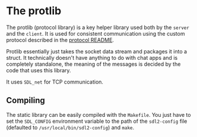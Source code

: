 # The protlib
The protlib (protocol library) is a key helper library used both
by the `server` and the `client`. It is used for consistent
communication using the custom protocol described in the 
[protocol README](protocol.md).

Protlib essentially just takes the socket data stream and packages it
into a struct. It technically doesn't have anything to do with chat
apps and is completely standalone, the meaning of the messages is
decided by the code that uses this library.

It uses `SDL_net` for TCP communication.

## Compiling
The static library can be easily compiled with the `Makefile`.
You just have to set the `SDL_CONFIG` environment variable to the 
path of the `sdl2-config` file (defaulted to `/usr/local/bin/sdl2-config`)
and `make`.